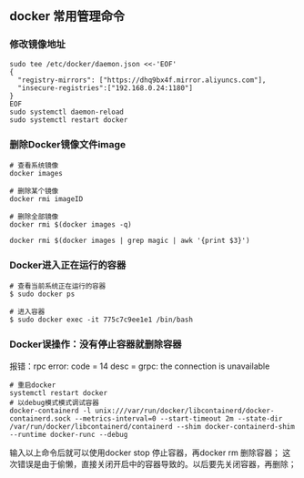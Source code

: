 ## docker 常用管理命令

### 修改镜像地址

```shell
sudo tee /etc/docker/daemon.json <<-'EOF'
{
  "registry-mirrors": ["https://dhq9bx4f.mirror.aliyuncs.com"],
  "insecure-registries":["192.168.0.24:1180"]
}
EOF
sudo systemctl daemon-reload
sudo systemctl restart docker
```



### 删除Docker镜像文件image

```shell
# 查看系统镜像 
docker images

# 删除某个镜像 
docker rmi imageID

# 删除全部镜像
docker rmi $(docker images -q)

docker rmi $(docker images | grep magic | awk '{print $3}')
```



### Docker进入正在运行的容器

```shell
# 查看当前系统正在运行的容器
$ sudo docker ps  

# 进入容器
$ sudo docker exec -it 775c7c9ee1e1 /bin/bash
```


### Docker误操作：没有停止容器就删除容器
报错：rpc error: code = 14 desc = grpc: the connection is unavailable
```
# 重启docker
systemctl restart docker
# 以debug模式模式调试容器
docker-containerd -l unix:///var/run/docker/libcontainerd/docker-containerd.sock --metrics-interval=0 --start-timeout 2m --state-dir /var/run/docker/libcontainerd/containerd --shim docker-containerd-shim --runtime docker-runc --debug
```
输入以上命令后就可以使用docker stop 停止容器，再docker rm 删除容器；
这次错误是由于偷懒，直接关闭开启中的容器导致的。以后要先关闭容器，再删除；